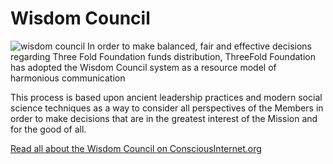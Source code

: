 # Wisdom Council

![wisdom council](wisdom-council.jpg)
In order to make balanced, fair and effective decisions regarding Three Fold Foundation funds distribution, ThreeFold Foundation has adopted the Wisdom Council system as a resource model of harmonious communication

This process is based upon ancient leadership practices and modern social science techniques as a way to consider all perspectives of the Members in order to make decisions that are in the greatest interest of the Mission and for the good of all.

[Read all about the Wisdom Council on ConsciousInternet.org](https://www.consciousinternet.org/#/council)
